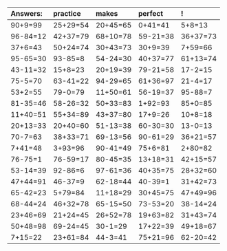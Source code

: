 | Answers: | practice | makes | perfect | ! |
| :--- | :--- | :--- | :--- | :--- |
| 90+9=99 | 25+29=54 | 20+45=65 | 0+41=41 | 5+8=13 | 
| 96-84=12 | 42+37=79 | 68+10=78 | 59-21=38 | 36+37=73 | 
| 37+6=43 | 50+24=74 | 30+43=73 | 30+9=39 | 7+59=66 | 
| 95-65=30 | 93-85=8 | 54-24=30 | 40+37=77 | 61+13=74 | 
| 43-11=32 | 15+8=23 | 20+19=39 | 79-21=58 | 17-2=15 | 
| 75-5=70 | 63-41=22 | 94-29=65 | 61+36=97 | 21-4=17 | 
| 53+2=55 | 79-0=79 | 11+50=61 | 56-19=37 | 95-88=7 | 
| 81-35=46 | 58-26=32 | 50+33=83 | 1+92=93 | 85+0=85 | 
| 11+40=51 | 55+34=89 | 43+37=80 | 17+9=26 | 10+8=18 | 
| 20+13=33 | 20+40=60 | 51-13=38 | 60-30=30 | 13-0=13 | 
| 70-7=63 | 38+33=71 | 69-13=56 | 90-61=29 | 36+21=57 | 
| 7+41=48 | 3+93=96 | 90-41=49 | 75+6=81 | 2+80=82 | 
| 76-75=1 | 76-59=17 | 80-45=35 | 13+18=31 | 42+15=57 | 
| 53-14=39 | 92-86=6 | 97-61=36 | 40+35=75 | 28+32=60 | 
| 47+44=91 | 46-37=9 | 62-18=44 | 40-39=1 | 31+42=73 | 
| 65-42=23 | 5+79=84 | 11+18=29 | 30+45=75 | 47+49=96 | 
| 68-44=24 | 46+32=78 | 65-15=50 | 73-53=20 | 38-14=24 | 
| 23+46=69 | 21+24=45 | 26+52=78 | 19+63=82 | 31+43=74 | 
| 50+48=98 | 69-24=45 | 30-1=29 | 17+22=39 | 49+18=67 | 
| 7+15=22 | 23+61=84 | 44-3=41 | 75+21=96 | 62-20=42 | 
